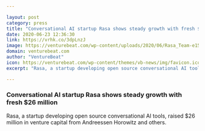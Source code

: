 ```yaml
---

layout: post
category: press
title: "Conversational AI startup Rasa shows steady growth with fresh $26 million"
date: 2020-06-23 12:36:30
link: https://vrhk.co/3dpLnzJ
image: https://venturebeat.com/wp-content/uploads/2020/06/Rasa_Team-e1592901300745.jpg?w=1200&strip=all
domain: venturebeat.com
author: "VentureBeat"
icon: https://venturebeat.com/wp-content/themes/vb-news/img/favicon.ico
excerpt: "Rasa, a startup developing open source conversational AI tools, raised $26 million in venture capital from Andreessen Horowitz and others."

---
```


### Conversational AI startup Rasa shows steady growth with fresh $26 million

Rasa, a startup developing open source conversational AI tools, raised $26 million in venture capital from Andreessen Horowitz and others.
